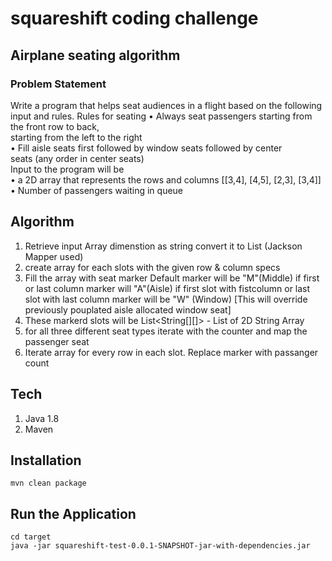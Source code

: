 # squareshift coding challenge
## Airplane	seating	algorithm

### Problem Statement
Write	a	program	that	helps	seat	audiences	in	a	flight	based	on	the	
following	input	and	rules.
Rules	for	seating	
• Always	seat	passengers	starting	from	the	front	row	to	back,	
starting	from	the	left	to	the	right	
• Fill	aisle	seats	first	followed	by	window	seats	followed	by	center	
seats	(any	order	in	center	seats)	
Input	to	the	program	will	be		
• a	2D	array	that	represents	the	rows	and	columns	[[3,4],	[4,5],	[2,3],	[3,4]]	
• Number	of	passengers	waiting	in	queue

## Algorithm
1. Retrieve input Array dimenstion as string convert it to List (Jackson Mapper used)
2. create array for each slots with the given row & column specs
3. Fill the array with seat marker
   Default marker will be "M"(Middle)
   if first or last column marker will "A"(Aisle) 
   if first slot with fistcolumn or last slot with last column marker will be "W" (Window) [This will override previously pouplated aisle allocated window seat]
4. These markerd slots will be List<String[][]> - List of 2D String Array
5. for all three different seat types iterate with the counter and map the passenger seat
6. Iterate array for every row in each slot. Replace marker with passanger count

## Tech
1. Java 1.8
2. Maven

## Installation
```
mvn clean package
```

## Run the Application
```
cd target
java -jar squareshift-test-0.0.1-SNAPSHOT-jar-with-dependencies.jar
```
